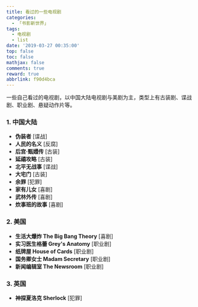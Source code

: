 ```yaml
---
title: 看过的一些电视剧
categories:
  - 「书影新世界」
tags:
  - 电视剧
  - list
date: '2019-03-27 00:35:00'
top: false
toc: false
mathjax: false
comments: true
reward: true
abbrlink: f90d4bca
---
```

一些自己看过的电视剧，以中国大陆电视剧与美剧为主，类型上有古装剧、谍战剧、职业剧、悬疑动作片等。

### 1. 中国大陆
* **伪装者** [谍战]
* **人民的名义** [反腐]
* **后宫·甄嬛传** [古装]<!-- more -->
* **延禧攻略** [古装]
* **北平无战事** [谍战]
* **大宅门** [古装]
* **余罪** [犯罪]
* **家有儿女** [喜剧]
* **武林外传** [喜剧]
* **炊事班的故事** [喜剧]

### 2. 美国
* **生活大爆炸 The Big Bang Theory** [喜剧]
* **实习医生格蕾 Grey's Anatomy** [职业剧]
* **纸牌屋 House of Cards** [职业剧]
* **国务卿女士 Madam Secretary** [职业剧]
* **新闻编辑室 The Newsroom** [职业剧]

### 3. 英国
* **神探夏洛克 Sherlock** [犯罪]
